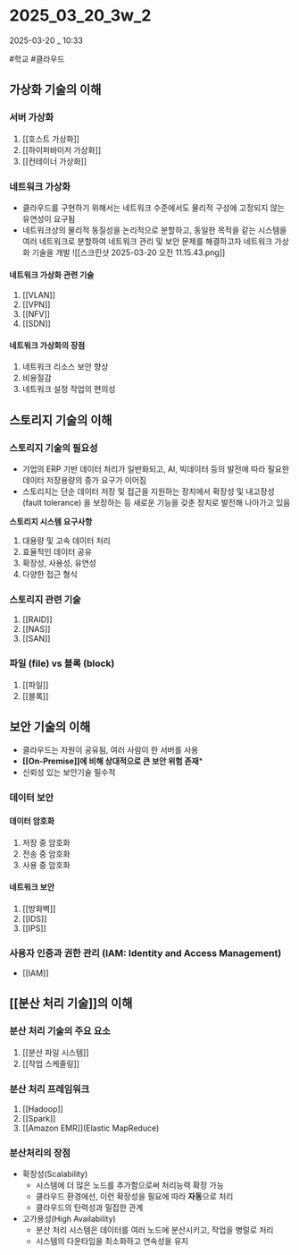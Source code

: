 
# 2025_03_20_3w_2

2025-03-20 _ 10:33

#학교 #클라우드 

## 가상화 기술의 이해

### 서버 가상화

1. [[호스트 가상화]]
2. [[하이퍼바이저 가상화]]
3. [[컨테이너 가상화]]


### 네트워크 가상화

- 클라우드를 구현하기 위해서는 네트워크 수준에서도 물리적 구성에 고정되지 않는 유연성이 요구됨
- 네트워크상의 물리적 동질성을 논리적으로 분할하고, 동일한 목적을 같는 시스템을 여러 네트워크로 분할하여 네트워크 관리 및 보안 문제를 해결하고자 네트워크 가상화 기술을 개발
 ![[스크린샷 2025-03-20 오전 11.15.43.png]]

#### 네트워크 가상화 관련 기술

1. [[VLAN]]
2. [[VPN]]
3. [[NFV]]
4. [[SDN]]

#### 네트워크 가상화의 장점

1. 네트워크 리소스 보안 향상
2. 비용절감
3. 네트워크 설정 작업의 편의성


## 스토리지 기술의 이해

### 스토리지 기술의 필요성

- 기업의 ERP 기반 데이터 처리가 일반화되고, AI, 빅데이터 등의 발전에 따라 필요한 데이터 저장용량의 증가 요구가 이어짐
- 스토리지는 단순 데이터 저장 및 접근을 지원하는 장치에서 확장성 및 내고장성 (fault tolerance) 을 보장하는 등 새로운 기능을 갖춘 장치로 발전해 나아가고 있음

**스토리지 시스템 요구사항**

1. 대용량 및 고속 데이터 처리
2. 효율적인 데이터 공유
3. 확장성, 사용성, 유연성
4. 다양한 접근 형식

### 스토리지 관련 기술

1. [[RAID]]
2. [[NAS]]
3. [[SAN]]

### 파일 (file) vs 블록 (block)

1. [[파일]]
2. [[블록]]

## 보안 기술의 이해

- 클라우드는 자원이 공유됨, 여러 사람이 한 서버를 사용
- **[[On-Premise]]에 비해 상대적으로 큰 보안 위험 존재***
- 신뢰성 있는 보안기술 필수적

### 데이터 보안
#### 데이터 암호화

1. 저장 중 암호화
2. 전송 중 암호화
3. 사용 중 암호화

#### 네트워크 보안

1. [[방화벽]]
2. [[IDS]]
3. [[IPS]]

### 사용자 인증과 권한 관리 (IAM: Identity and Access Management)

- [[IAM]]

## [[분산 처리 기술]]의 이해

### 분산 처리 기술의 주요 요소

1. [[분산 파일 시스템]]
2. [[작업 스케줄링]]

### 분산 처리 프레임워크

1. [[Hadoop]]
2. [[Spark]]
3. [[Amazon EMR]](Elastic MapReduce)

### 분산처리의 장점

- 확장성(Scalability)
	- 시스템에 더 많은 노드를 추가함으로써 처리능력 확장 가능
	- 클라우드 환경에선, 이런 확장성을 필요에 따라 **자동**으로 처리
	- 클라우드의 탄력성과 밀접한 관계
- 고가용성(High Availability)
	- 분산 처리 시스템은 데이터를 여러 노드에 분산시키고, 작업을 병럴로 처리
	- 시스템의 다운타임을 최소화하고 연속성을 유지
